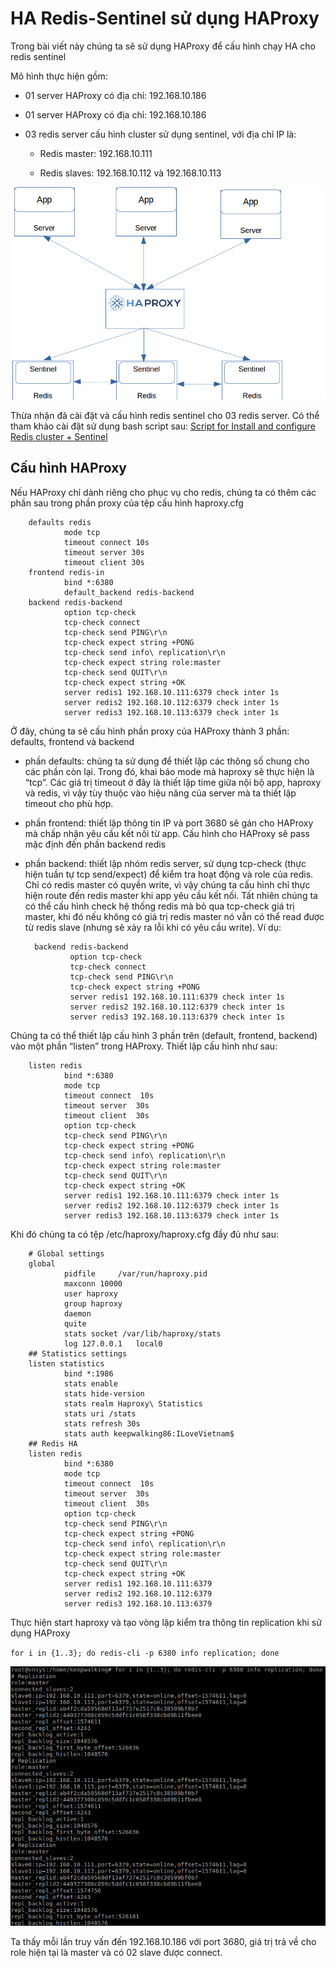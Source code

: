 # HA Redis-Sentinel sử dụng HAProxy

Trong bài viết này chúng ta sẽ sử dụng HAProxy để cấu hình chạy HA cho redis sentinel

Mô hình thực hiện gồm:

- 01 server HAProxy có địa chỉ: 192.168.10.186

- 01 server HAProxy có địa chỉ: 192.168.10.186

- 03 redis server cấu hình cluster sử dụng sentinel, với địa chỉ IP là:

  - Redis master: 192.168.10.111

  - Redis slaves: 192.168.10.112 và 192.168.10.113

<p align="center"> 
<img src="../images/redis-ha-with-haproxy.png" />
</p>

Thừa nhận đã cài đặt và cấu hình redis sentinel cho 03 redis server. Có thể tham khảo cài đặt sử dụng bash script sau: [Script for Install and configure Redis cluster + Sentinel](https://raw.githubusercontent.com/keepwalking86/redis-cluster-with-sentinel/master/install_redis.sh)

## Cấu hình HAProxy

Nếu HAProxy chỉ dành riêng cho phục vụ cho redis, chúng ta có thêm các phần sau trong phần proxy của tệp cấu hình haproxy.cfg

        defaults redis
                mode tcp
                timeout connect 10s
                timeout server 30s
                timeout client 30s
        frontend redis-in
                bind *:6380
                default_backend redis-backend
        backend redis-backend
                option tcp-check
                tcp-check connect
                tcp-check send PING\r\n
                tcp-check expect string +PONG
                tcp-check send info\ replication\r\n
                tcp-check expect string role:master
                tcp-check send QUIT\r\n
                tcp-check expect string +OK
                server redis1 192.168.10.111:6379 check inter 1s
                server redis2 192.168.10.112:6379 check inter 1s
                server redis3 192.168.10.113:6379 check inter 1s

Ở đây, chúng ta sẽ cấu hình phần proxy của HAProxy thành 3 phần: defaults, frontend và backend

- phần defaults: chúng ta sử dụng để thiết lập các thông số chung cho các phần còn lại. Trong đó, khai báo mode mà haproxy sẽ thực hiện là “tcp”. Các giá trị timeout ở đây là thiết lập time giữa nội bộ app, haproxy và redis, vì vậy tùy thuộc vào hiệu năng của server mà ta thiết lập timeout cho phù hợp.

- phần frontend: thiết lập thông tin IP và port 3680 sẽ gán cho HAProxy mà chấp nhận yêu cầu kết nối từ app. Cấu hình cho HAProxy sẽ pass mặc định đến phần backend redis

- phần backend: thiết lập nhóm redis server, sử dụng tcp-check (thực hiện tuần tự  tcp send/expect) để kiểm tra hoạt động và role của redis. Chỉ có redis master có quyền write, vì vậy chúng ta cấu hình chỉ thực hiện route đến redis master khi app yêu cầu kết nối. Tất nhiên chúng ta có thể cấu hình check hệ thống redis mà bỏ qua tcp-check giá trị master, khi đó nếu không có giá trị redis master nó vẫn có thể read được từ redis slave (nhưng sẽ xảy ra lỗi khi có yêu cầu write). Ví dụ:

        backend redis-backend
                option tcp-check
                tcp-check connect
                tcp-check send PING\r\n
                tcp-check expect string +PONG
                server redis1 192.168.10.111:6379 check inter 1s
                server redis2 192.168.10.112:6379 check inter 1s
                server redis3 192.168.10.113:6379 check inter 1s

Chúng ta có thể thiết lập cấu hình 3 phần trên (default, frontend, backend) vào một phần “listen” trong HAProxy. Thiết lập cấu hình như sau:

        listen redis
                bind *:6380
                mode tcp
                timeout connect  10s
                timeout server  30s
                timeout client  30s
                option tcp-check
                tcp-check send PING\r\n
                tcp-check expect string +PONG
                tcp-check send info\ replication\r\n
                tcp-check expect string role:master
                tcp-check send QUIT\r\n
                tcp-check expect string +OK
                server redis1 192.168.10.111:6379 check inter 1s
                server redis2 192.168.10.112:6379 check inter 1s
                server redis3 192.168.10.113:6379 check inter 1s

Khi đó chúng ta có tệp /etc/haproxy/haproxy.cfg đầy đủ như sau:

        # Global settings
        global
                pidfile     /var/run/haproxy.pid
                maxconn 10000
                user haproxy
                group haproxy
                daemon
                quite
                stats socket /var/lib/haproxy/stats
                log 127.0.0.1   local0
        ## Statistics settings
        listen statistics
                bind *:1986
                stats enable
                stats hide-version
                stats realm Haproxy\ Statistics
                stats uri /stats
                stats refresh 30s
                stats auth keepwalking86:ILoveVietnam$
        ## Redis HA
        listen redis
                bind *:6380
                mode tcp
                timeout connect  10s
                timeout server  30s
                timeout client  30s
                option tcp-check
                tcp-check send PING\r\n
                tcp-check expect string +PONG
                tcp-check send info\ replication\r\n
                tcp-check expect string role:master
                tcp-check send QUIT\r\n
                tcp-check expect string +OK
                server redis1 192.168.10.111:6379
                server redis2 192.168.10.112:6379
                server redis3 192.168.10.113:6379

Thực hiện start haproxy và tạo vòng lặp kiểm tra thông tin replication khi sử dụng HAProxy

`for i in {1..3}; do redis-cli -p 6380 info replication; done`

<p align="center"> 
<img src="../images/check-redis-ha-with-haproxy.png" />
</p>

Ta thấy mỗi lần truy vấn đến 192.168.10.186 với port 3680, giá trị trả về cho role hiện tại là master và có 02 slave được connect.
